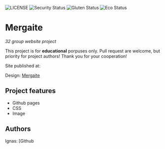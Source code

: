 ![LICENSE](https://img.shields.io/badge/license-MIT-blue.svg?style=flat-square)
![Security Status](https://img.shields.io/security-headers?label=Security&url=https%3A%2F%2Fgithub.com&style=flat-square)
![Gluten Status](https://img.shields.io/badge/Gluten-Free-green.svg)
![Eco Status](https://img.shields.io/badge/ECO-Friendly-green.svg)

# Mergaite

_32 group website project_

This project is for **educational** porpuses only. Pull request are welcome, but priority for project authors! Thank you for your cooperation!

Site published at:

Design: [Mergaite](https://cdn.discordapp.com/attachments/850245533838868480/850246211415834634/unknown.png)

## Project features

-   Github pages
-   CSS
-   Image

## Authors

Ignas: [Github
